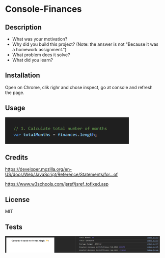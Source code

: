  # Console-Finances
## Description



- What was your motivation?
- Why did you build this project? (Note: the answer is not "Because it was a homework assignment.")
- What problem does it solve?
- What did you learn?


## Installation

Open on Chrome, clik righr and chose inspect, go at console and refresh the page.
## Usage
![alt text](./images/counting.png)


## Credits
https://developer.mozilla.org/en-US/docs/Web/JavaScript/Reference/Statements/for...of

https://www.w3schools.com/jsref/jsref_tofixed.asp

## License

MIT

## Tests

![alt text](./images/demonstration.png)